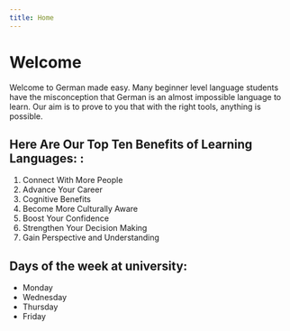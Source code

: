 ```yaml
---
title: Home
---
```


<h1>Welcome</h1>
<p>Welcome to German made easy. Many beginner level language students have the misconception that German is an almost impossible language to learn. Our aim is to prove to you that with the right tools, anything is possible.</p>
<h2>Here Are Our Top Ten Benefits of Learning Languages:
:</h2>

<ol>
  <li>Connect With More People</li>
  <li>Advance Your Career</li>
  <li>Cognitive Benefits</li>
  <li>Become More Culturally Aware</li>
  <li>Boost Your Confidence</li>
  <li>Strengthen Your Decision Making</li>
  <li>Gain Perspective and Understanding</li>
</ol>  
   <h2>Days of the week at university:</h2>
   <ul>
  <li>Monday</li>
  <li>Wednesday</li>
  <li>Thursday</li>
  <li>Friday</li>
</ul>  

